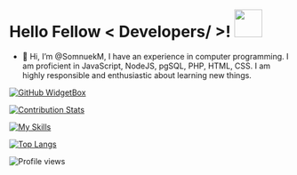 <h1> Hello Fellow < Developers/ >! <img src = "https://raw.githubusercontent.com/rahulbanerjee26/githubProfileReadmeGenerator/main/gifs/wave.gif" width = 50px height='50px'> </h1>
<p align='center'>

- 👋 Hi, I’m @SomnuekM,
  I have an experience in computer programming. I am proficient in JavaScript, NodeJS, pgSQL, PHP, HTML, CSS. I am highly responsible and enthusiastic about learning new things.
  
[![GitHub WidgetBox](https://github-widgetbox.vercel.app/api/profile?username=SomnuekM&data=followers,repositories,stars,commits)](https://github.com/SomnuekM/github-widgetbox)

[![Contribution Stats](https://github-contribution-stats.vercel.app/api/?username=SomnuekM)](https://github.com/SomnuekM/github-contribution-stats/)
 
[![My Skills](https://skillicons.dev/icons?i=js,html,css,nodejs,php,postgres,java,linux,eclipse,vscode,electron)](https://skillicons.dev)

[![Top Langs](https://github-readme-stats.vercel.app/api/top-langs/?username=SomnuekM&layout=compact)](https://github.com/SomnuekM/github-readme-stats)


![Profile views](https://gpvc.arturio.dev/SomnuekM)
